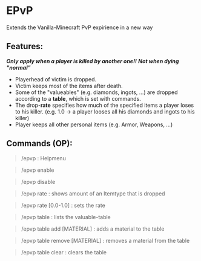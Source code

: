 # EPvP
Extends the Vanilla-Minecraft PvP expirience in a new way

## Features:
***Only apply when a player is killed by another one!!***
***Not when dying "normal"***
- Playerhead of victim is dropped.
- Victim keeps most of the items after death.
- Some of the "valueables" (e.g. diamonds, ingots, ...) are dropped according to a **table**, which is set with commands.
- The drop-**rate** specifies how much of the specified items a player loses to his killer. (e.g. 1.0 -> a player looses all his diamonds and ingots to his killer)
- Player keeps all other personal items (e.g. Armor, Weapons, ...)

## Commands (OP):
> /epvp : Helpmenu

> /epvp enable

> /epvp disable

> /epvp rate : shows amount of an Itemtype that is dropped

> /epvp rate [0.0-1.0] : sets the rate

> /epvp table : lists the valuable-table

> /epvp table add [MATERIAL] : adds a material to the table

> /epvp table remove [MATERIAL] : removes a material from the table

> /epvp table clear : clears the table
